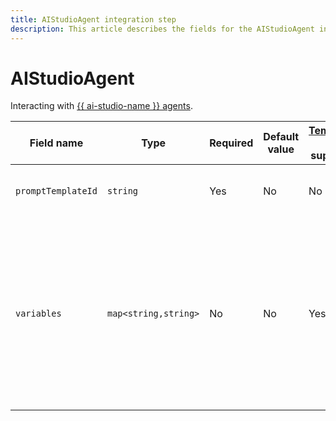 ```yaml
---
title: AIStudioAgent integration step
description: This article describes the fields for the AIStudioAgent integration step.
---
```


# AIStudioAgent

Interacting with [{{ ai-studio-name }} agents](../../../../../ai-studio/concepts/agents/index.md).

Field name | Type | Required | Default value | [Templating](../../templating.md) is supported | Description
--- | --- | --- | --- | --- | ---
`promptTemplateId` | `string` | Yes | No | No | {{ ai-studio-name }} agent ID.
`variables` | `map<string,string>` | No | No | Yes | Variables to use in the prompt, where the key is the variable name, and value, the variable value. Templating is supported for variable values.
